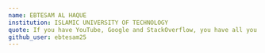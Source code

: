 ```yaml
---
name: EBTESAM AL HAQUE
institution: ISLAMIC UNIVERSITY OF TECHNOLOGY
quote: If you have YouTube, Google and StackOverflow, you have all you need.
github_user: ebtesam25
---
```

